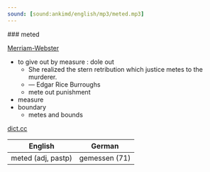 ```yaml
---
sound: [sound:ankimd/english/mp3/meted.mp3]
---
```


\### meted

[Merriam-Webster](https://www.merriam-webster.com/dictionary/meted)

- to give out by measure : dole out
    - She realized the stern retribution which justice metes to the murderer.
    - — Edgar Rice Burroughs
    - mete out punishment
- measure
- boundary
    - metes and bounds

[dict.cc](https://www.dict.cc/meted)

| English        | German       |
| -------------- | ------------ |
| meted (adj, pastp) | gemessen (71) |
